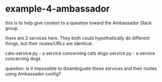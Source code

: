 # example-4-ambassador

this is to help give context to a question toward the Ambassador Slack group.

there are 2 services here. They both could hypothetically do different things, but their routes/URLs are identical. 

cats-service.py - a service concerning cats
dogs-service.py - a service concerning dogs

question: is it impossible to disambiguate these services and their routes using Ambassador config?
